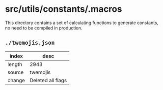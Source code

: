 # src/utils/constants/.macros

This directory contains a set of calculating functions to generate constants,
no need to be compiled in production.

## `./twemojis.json`

| index  | desc              |
|--------|-------------------|
| length | 2943              |
| source | twemojis          |
| change | Deleted all flags |

[twemojis]: https://github.com/twitter/twemoji/tree/32619e53b81453b432a460dc2724ecb2e11400d3
